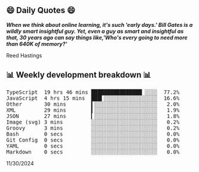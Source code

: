## 😄 Daily Quotes 😄

_**When we think about online learning, it's such 'early days.' Bill Gates is a wildly smart insightful guy. Yet, even a guy as smart and insightful as that, 30 years ago can say things like,'Who's every going to need more than 640K of memory?'**_

Reed Hastings



## 📊 Weekly development breakdown 📊

<pre>TypeScript  19 hrs 46 mins ████████████████▏░░░░  77.2%
JavaScript  4 hrs 15 mins  ███▍░░░░░░░░░░░░░░░░░  16.6%
Other       30 mins        ▍░░░░░░░░░░░░░░░░░░░░   2.0%
XML         29 mins        ▍░░░░░░░░░░░░░░░░░░░░   1.9%
JSON        27 mins        ▎░░░░░░░░░░░░░░░░░░░░   1.8%
Image (svg) 3 mins         ░░░░░░░░░░░░░░░░░░░░░   0.2%
Groovy      3 mins         ░░░░░░░░░░░░░░░░░░░░░   0.2%
Bash        0 secs         ░░░░░░░░░░░░░░░░░░░░░   0.0%
Git Config  0 secs         ░░░░░░░░░░░░░░░░░░░░░   0.0%
YAML        0 secs         ░░░░░░░░░░░░░░░░░░░░░   0.0%
Markdown    0 secs         ░░░░░░░░░░░░░░░░░░░░░   0.0%</pre>

11/30/2024